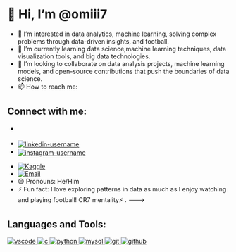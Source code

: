 # 👋 Hi, I’m @omiii7

- 👀 I’m interested in data analytics, machine learning, solving complex problems through data-driven insights, and football.
- 🌱 I’m currently learning data science,machine learning techniques, data visualization tools, and big data technologies.
- 💞️ I’m looking to collaborate on data analysis projects, machine learning models, and open-source contributions that push the boundaries of data science.
- 📫 How to reach me:
## Connect with me:
- <p align="left">
- <a href="https://www.linkedin.com/in/om-khalkar-70800b245/" target="blank"><img align="center" src="https://img.shields.io/badge/-LinkedIn-0077B5?style=for-the-badge&logo=Linkedin&logoColor=white" 
  alt="linkedin-username" /></a>
- <a href="https://www.instagram.com/omiii_7_? igsh=YzljYTk1ODg3Zg==" target="blank"><img align="center" src="https://img.shields.io/badge/-Instagram-E4405F?style=for-the-badge&logo=Instagram&logoColor=white" 
  alt="instagram-username" /></a></p> 
- [![Kaggle](https://img.shields.io/badge/Kaggle-20BEFF?style=for-the-badge&logo=kaggle&logoColor=white)](https://www.kaggle.com/omkhalkar5228)
- [![Email](https://img.shields.io/badge/Email-D14836?style=for-the-badge&logo=gmail&logoColor=white)](khalkarom22@gmail.com)
- 😄 Pronouns: He/Him
- ⚡ Fun fact: I love exploring patterns in data as much as I enjoy watching and playing football!
   CR7 mentality⚡ .
--->
 
## Languages and Tools:
<p align="left">
<a href="https://code.visualstudio.com/" target="_blank"> <img src="https://img.icons8.com/fluent/48/000000/visual-studio-code-2019.png" alt="vscode"/> </a>
<a href="https://www.cprogramming.com/" target="_blank"> <img src="https://img.icons8.com/color/48/000000/c-programming.png" alt="c"/> </a>
<a href="https://www.python.org" target="_blank"> <img src="https://img.icons8.com/color/48/000000/python.png" alt="python"/> </a>
<a href="https://www.mysql.com/" target="_blank"> <img src="https://img.icons8.com/ios-filled/50/000000/mysql-logo.png" alt="mysql"/> </a>
<a href="https://git-scm.com/" target="_blank"> <img src="https://img.icons8.com/color/48/000000/git.png" alt="git"/> </a>
<a href="https://github.com/" target="_blank"> <img src="https://img.icons8.com/ios-glyphs/48/000000/github.png" alt="github"/> </a>

